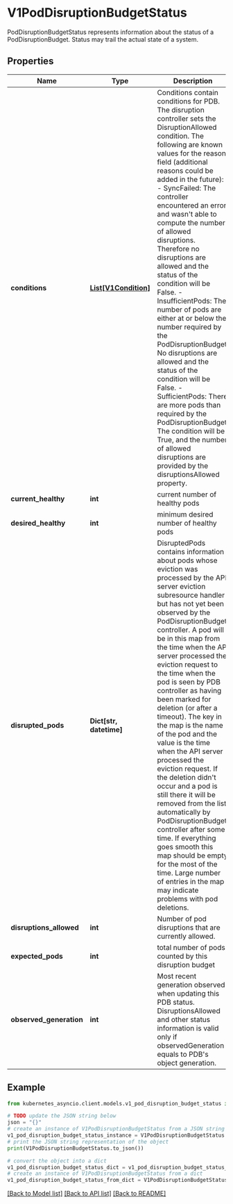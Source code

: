 # V1PodDisruptionBudgetStatus

PodDisruptionBudgetStatus represents information about the status of a PodDisruptionBudget. Status may trail the actual state of a system.

## Properties

Name | Type | Description | Notes
------------ | ------------- | ------------- | -------------
**conditions** | [**List[V1Condition]**](V1Condition.md) | Conditions contain conditions for PDB. The disruption controller sets the DisruptionAllowed condition. The following are known values for the reason field (additional reasons could be added in the future): - SyncFailed: The controller encountered an error and wasn&#39;t able to compute               the number of allowed disruptions. Therefore no disruptions are               allowed and the status of the condition will be False. - InsufficientPods: The number of pods are either at or below the number                     required by the PodDisruptionBudget. No disruptions are                     allowed and the status of the condition will be False. - SufficientPods: There are more pods than required by the PodDisruptionBudget.                   The condition will be True, and the number of allowed                   disruptions are provided by the disruptionsAllowed property. | [optional] 
**current_healthy** | **int** | current number of healthy pods | 
**desired_healthy** | **int** | minimum desired number of healthy pods | 
**disrupted_pods** | **Dict[str, datetime]** | DisruptedPods contains information about pods whose eviction was processed by the API server eviction subresource handler but has not yet been observed by the PodDisruptionBudget controller. A pod will be in this map from the time when the API server processed the eviction request to the time when the pod is seen by PDB controller as having been marked for deletion (or after a timeout). The key in the map is the name of the pod and the value is the time when the API server processed the eviction request. If the deletion didn&#39;t occur and a pod is still there it will be removed from the list automatically by PodDisruptionBudget controller after some time. If everything goes smooth this map should be empty for the most of the time. Large number of entries in the map may indicate problems with pod deletions. | [optional] 
**disruptions_allowed** | **int** | Number of pod disruptions that are currently allowed. | 
**expected_pods** | **int** | total number of pods counted by this disruption budget | 
**observed_generation** | **int** | Most recent generation observed when updating this PDB status. DisruptionsAllowed and other status information is valid only if observedGeneration equals to PDB&#39;s object generation. | [optional] 

## Example

```python
from kubernetes_asyncio.client.models.v1_pod_disruption_budget_status import V1PodDisruptionBudgetStatus

# TODO update the JSON string below
json = "{}"
# create an instance of V1PodDisruptionBudgetStatus from a JSON string
v1_pod_disruption_budget_status_instance = V1PodDisruptionBudgetStatus.from_json(json)
# print the JSON string representation of the object
print(V1PodDisruptionBudgetStatus.to_json())

# convert the object into a dict
v1_pod_disruption_budget_status_dict = v1_pod_disruption_budget_status_instance.to_dict()
# create an instance of V1PodDisruptionBudgetStatus from a dict
v1_pod_disruption_budget_status_from_dict = V1PodDisruptionBudgetStatus.from_dict(v1_pod_disruption_budget_status_dict)
```
[[Back to Model list]](../README.md#documentation-for-models) [[Back to API list]](../README.md#documentation-for-api-endpoints) [[Back to README]](../README.md)


